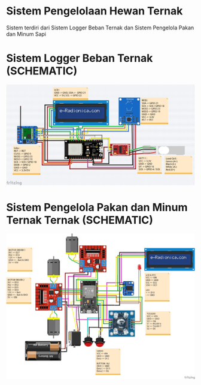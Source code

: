 # Sistem Pengelolaan Hewan Ternak
Sistem terdiri dari Sistem Logger Beban Ternak dan Sistem Pengelola Pakan dan Minum Sapi

# Sistem Logger Beban Ternak (SCHEMATIC) 
![Logo](https://github.com/multimedia-dan-robotika/Kelola-Ternak/blob/main/Beban%20(Schematic).jpg)

# Sistem Pengelola Pakan dan Minum Ternak Ternak (SCHEMATIC) 
![Logo](https://github.com/multimedia-dan-robotika/Kelola-Ternak/blob/main/Pakan%20%26%20Minum%20(Schematic).jpg)
